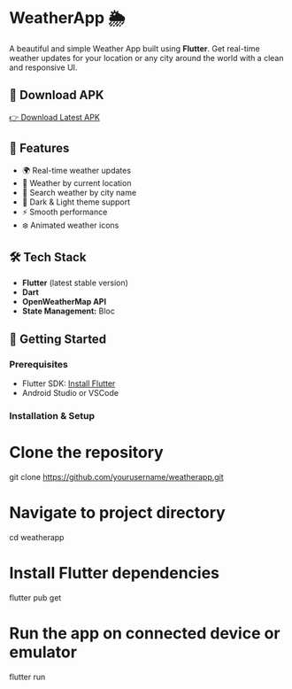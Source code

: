 # WeatherApp 🌦️

A beautiful and simple Weather App built using **Flutter**. Get real-time weather updates for your location or any city around the world with a clean and responsive UI.

## 📱 Download APK

[👉 Download Latest APK](https://drive.google.com/drive/folders/1x8829-cZNwZUBYQ2wev92J_ziiNZExIm?usp=sharing)

## 🚀 Features

- 🌍 Real-time weather updates
- 📍 Weather by current location
- 🔎 Search weather by city name
- 🌙 Dark & Light theme support
- ⚡ Smooth performance
- ❄️ Animated weather icons

## 🛠️ Tech Stack

- **Flutter** (latest stable version)
- **Dart**
- **OpenWeatherMap API**
- **State Management:** Bloc

## 🏁 Getting Started

### Prerequisites

- Flutter SDK: [Install Flutter](https://flutter.dev/docs/get-started/install)
- Android Studio or VSCode

### Installation & Setup

# Clone the repository
git clone https://github.com/yourusername/weatherapp.git

# Navigate to project directory
cd weatherapp

# Install Flutter dependencies
flutter pub get

# Run the app on connected device or emulator
flutter run
